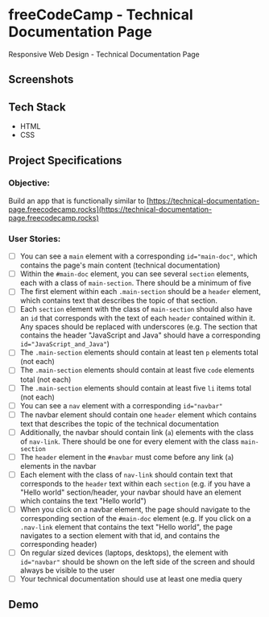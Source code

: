 # freeCodeCamp - Technical Documentation Page

Responsive Web Design - Technical Documentation Page

## Screenshots

## Tech Stack

- HTML
- CSS

## Project Specifications

### Objective:

Build an app that is functionally similar to [https://technical-documentation-page.freecodecamp.rocks](https://technical-documentation-page.freecodecamp.rocks)

### User Stories:

- [ ] You can see a `main` element with a corresponding `id="main-doc"`, which contains the page's main content (technical documentation)
- [ ] Within the `#main-doc` element, you can see several `section` elements, each with a class of `main-section`. There should be a minimum of five
- [ ] The first element within each `.main-section` should be a `header` element, which contains text that describes the topic of that section.
- [ ] Each `section` element with the class of `main-section` should also have an `id` that corresponds with the text of each `header` contained within it. Any spaces should be replaced with underscores (e.g. The section that contains the header "JavaScript and Java" should have a corresponding `id="JavaScript_and_Java"`)
- [ ] The `.main-section` elements should contain at least ten `p` elements total (not each)
- [ ] The `.main-section` elements should contain at least five `code` elements total (not each)
- [ ] The `.main-section` elements should contain at least five `li` items total (not each)
- [ ] You can see a `nav` element with a corresponding `id="navbar"`
- [ ] The navbar element should contain one `header` element which contains text that describes the topic of the technical documentation
- [ ] Additionally, the navbar should contain link (`a`) elements with the class of `nav-link`. There should be one for every element with the class `main-section`
- [ ] The `header` element in the `#navbar` must come before any link (`a`) elements in the navbar
- [ ] Each element with the class of `nav-link` should contain text that corresponds to the `header` text within each `section` (e.g. if you have a "Hello world" section/header, your navbar should have an element which contains the text "Hello world")
- [ ] When you click on a navbar element, the page should navigate to the corresponding section of the `#main-doc` element (e.g. If you click on a `.nav-link` element that contains the text "Hello world", the page navigates to a section element with that id, and contains the corresponding header)
- [ ] On regular sized devices (laptops, desktops), the element with `id="navbar"` should be shown on the left side of the screen and should always be visible to the user
- [ ] Your technical documentation should use at least one media query

## Demo